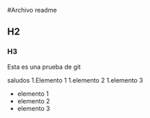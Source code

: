 #Archivo readme

## H2

### H3
Esta es una prueba de git

saludos
1.Elemento 1 
1.elemento 2
1.elemento 3

+ elemento 1
+ elemento 2 
+ elemento 3 
